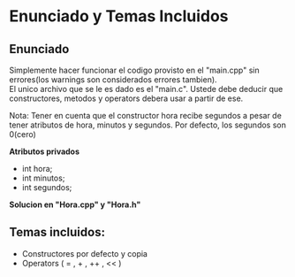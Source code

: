 # Enunciado y Temas Incluidos

## Enunciado
Simplemente hacer funcionar el codigo provisto en el "main.cpp" sin errores(los warnings son considerados errores tambien).<br>
El unico archivo que se le es dado es el "main.c". Ustede debe deducir que constructores, metodos y operators debera usar a partir de ese.

Nota: Tener en cuenta que el constructor hora recibe segundos a pesar de tener atributos de hora, minutos y segundos. Por defecto, los segundos son 0(cero)


__Atributos privados__<br>
- int     hora;
- int     minutos;
- int     segundos;

__Solucion en "Hora.cpp" y "Hora.h"__

## Temas incluidos:

- Constructores por defecto y copia
- Operators ( = , + , ++ , << )
